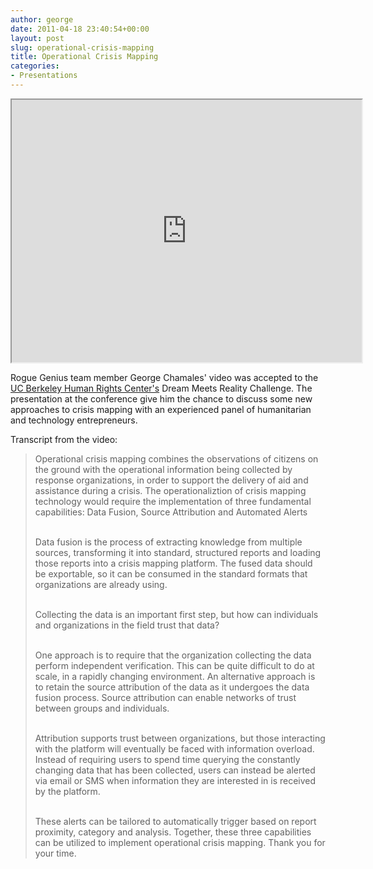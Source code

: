 ```yaml
---
author: george
date: 2011-04-18 23:40:54+00:00
layout: post
slug: operational-crisis-mapping
title: Operational Crisis Mapping
categories:
- Presentations
---
```

<div id="post_img" style="border:none;background-color:black;">
<iframe width="560" height="420" src="http://www.youtube.com/embed/mJNpgOfhZAs?color=white&amp;theme=light">...</iframe>
</div>

Rogue Genius team member George Chamales' video was accepted to the [UC Berkeley Human Rights Center's](http://www.law.berkeley.edu/HRCweb/events/TechConference2011/index.html) Dream Meets Reality Challenge.  The presentation at the conference give him the chance to discuss some new approaches to crisis mapping with an experienced panel of humanitarian and technology entrepreneurs.

Transcript from the video:


<blockquote>Operational crisis mapping combines the observations of citizens on the ground with the operational information being collected by response organizations, in order to support the delivery of aid and assistance during a crisis.  The operationaliztion of crisis mapping technology would require the implementation of three fundamental capabilities:  Data Fusion, Source Attribution and Automated Alerts<br /><br />

Data fusion is the process of extracting knowledge from multiple sources, transforming it into standard, structured reports and loading those reports into a crisis mapping platform.  The fused data should be exportable, so it can be consumed in the standard formats that organizations are already using.<br/><br/>

Collecting the data is an important first step, but how can individuals and organizations in the field trust that data?<br/><br/>

One approach is to require that the organization collecting the data perform independent verification.  This can be quite difficult to do at scale, in a rapidly changing environment.  An alternative approach is to retain the source attribution of the data as it undergoes the data fusion process.  Source attribution can enable networks of trust between groups and individuals.<br/><br/>

Attribution supports trust between organizations, but those interacting with the platform will eventually be faced with information overload. Instead of requiring users to spend time querying the constantly changing data that has been collected, users can instead be alerted via email or SMS when information they are interested in is received by the platform.<br/><br/>

These alerts can be tailored to automatically trigger based on report proximity, category and analysis.  Together, these three capabilities can be utilized to implement operational crisis mapping.  Thank you for your time.</blockquote>
